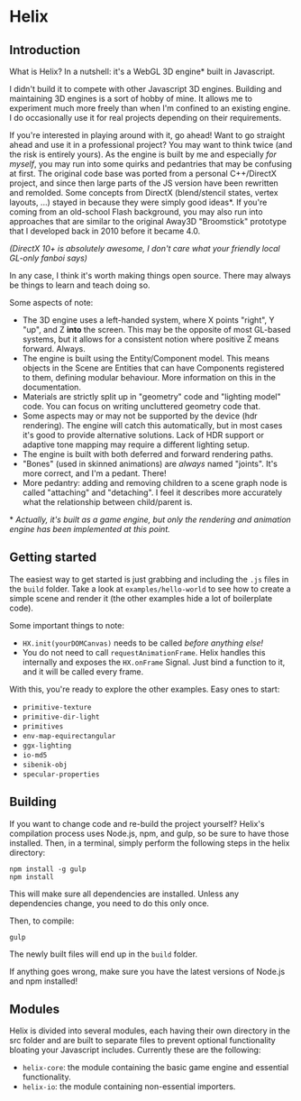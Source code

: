 # Helix

## Introduction

What is Helix? In a nutshell: it's a WebGL 3D engine\* built in Javascript.

I didn't build it to compete with other Javascript 3D engines. Building and maintaining 3D engines is a sort of hobby of 
mine. It allows me to experiment much more freely than when I'm confined to an existing engine. I do occasionally use it
for real projects depending on their requirements.

If you're interested in playing around with it, go ahead! Want to go straight ahead and use it in a professional project?
You may want to think twice (and the risk is entirely yours). As the engine is built by me and especially *for myself*, 
you may run into some quirks and pedantries that may be confusing at first. The original code base was ported from a 
personal C++/DirectX project, and since then large parts of the JS version have been rewritten and remolded. Some 
concepts from DirectX (blend/stencil states, vertex layouts, ...) stayed in because they were simply good ideas\*. If 
you're coming from an old-school Flash background, you may also run into approaches that are similar to the original
Away3D "Broomstick" prototype that I developed back in 2010 before it became 4.0.

*(DirectX 10+ is absolutely awesome, I don't care what your friendly local GL-only fanboi says)*

In any case, I think it's worth making things open source. There may always be things to learn and teach doing so.

Some aspects of note:
* The 3D engine uses a left-handed system, where X points "right", Y "up", and Z **into** the screen. This may be the 
opposite of most GL-based systems, but it allows for a consistent notion where positive Z means forward. Always.
* The engine is built using the Entity/Component model. This means objects in the Scene are Entities that can have
Components registered to them, defining modular behaviour. More information on this in the documentation. 
* Materials are strictly split up in "geometry" code and "lighting model" code. You can focus on writing uncluttered 
geometry code that.
* Some aspects may or may not be supported by the device (hdr rendering). The engine will catch this automatically, but 
in most cases it's good to provide alternative solutions. Lack of HDR support or adaptive tone mapping may require a 
different lighting setup.
* The engine is built with both deferred and forward rendering paths.
* "Bones" (used in skinned animations) are *always* named "joints". It's more correct, and I'm a pedant. There!
* More pedantry: adding and removing children to a scene graph node is called "attaching" and "detaching". I feel it
describes more accurately what the relationship between child/parent is.


 \* *Actually, it's built as a game engine, but only the rendering and animation engine has been implemented at this 
 point.*


## Getting started

The easiest way to get started is just grabbing and including the `.js` files in the `build` folder. Take a look at
`examples/hello-world` to see how to create a simple scene and render it (the other examples hide a lot of boilerplate
code).

Some important things to note:
* `HX.init(yourDOMCanvas)` needs to be called *before anything else!*
* You do not need to call `requestAnimationFrame`. Helix handles this internally and exposes the `HX.onFrame` Signal.
Just bind a function to it, and it will be called every frame.

With this, you're ready to explore the other examples. Easy ones to start:
- `primitive-texture`
- `primitive-dir-light`
- `primitives`
- `env-map-equirectangular`
- `ggx-lighting`
- `io-md5`
- `sibenik-obj`
- `specular-properties`

## Building

If you want to change code and re-build the project yourself? Helix's compilation process uses Node.js, npm, and gulp,
so be sure to have those installed. Then, in a terminal, simply perform the following steps in the helix directory:
```
npm install -g gulp
npm install
```
This will make sure all dependencies are installed. Unless any dependencies change, you need to do this only once.

Then, to compile:
```
gulp
```
The newly built files will end up in the `build` folder. 

If anything goes wrong, make sure you have the latest versions of Node.js and npm installed!

## Modules

Helix is divided into several modules, each having their own directory in the src folder and are built to separate files 
to prevent optional functionality bloating your Javascript includes. Currently these are the following:
- `helix-core`: the module containing the basic game engine and essential functionality.
- `helix-io`: the module containing non-essential importers.